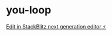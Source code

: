 # you-loop

[Edit in StackBlitz next generation editor ⚡️](https://stackblitz.com/~/github.com/Happyoe/you-loop)